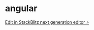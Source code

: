 # angular

[Edit in StackBlitz next generation editor ⚡️](https://stackblitz.com/~/github.com/Darito97/angular)